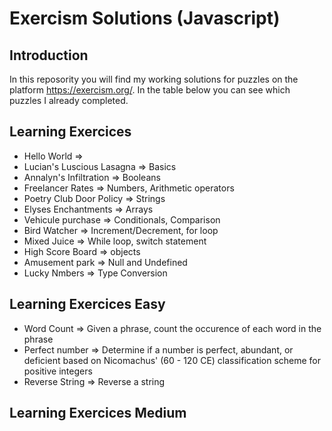 # Exercism Solutions (Javascript)


## Introduction
In this reposority you will find my working solutions for puzzles on the platform https://exercism.org/. In the table below you can see which puzzles I already completed.

## Learning Exercices
- Hello World =>
- Lucian's Luscious Lasagna => Basics
- Annalyn's Infiltration => Booleans
- Freelancer Rates => Numbers, Arithmetic operators
- Poetry Club Door Policy => Strings
- Elyses Enchantments => Arrays
- Vehicule purchase => Conditionals, Comparison
- Bird Watcher => Increment/Decrement, for loop
- Mixed Juice => While loop, switch statement
- High Score Board => objects
- Amusement park => Null and Undefined
- Lucky Nmbers => Type Conversion 

## Learning Exercices Easy
- Word Count => Given a phrase, count the occurence of each word in the phrase
- Perfect number => Determine if a number is perfect, abundant, or deficient based on Nicomachus' (60 - 120 CE) classification scheme for positive integers
- Reverse String => Reverse a string

## Learning Exercices Medium